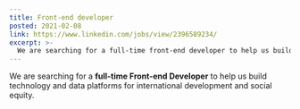 ```yaml
---
title: Front-end developer
posted: 2021-02-08
link: https://www.linkedin.com/jobs/view/2396589234/
excerpt: >-
  We are searching for a full-time front-end developer to help us build technology and data platforms for international development and social equity.
---
```


We are searching for a **full-time Front-end Developer** to help us build technology and data platforms for international development and social equity.
